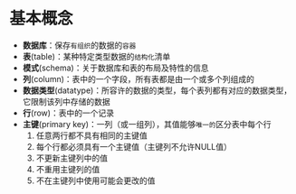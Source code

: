 # 基本概念

- **数据库**：保存`有组织`的数据的`容器`
- **表**(table)：某种特定类型数据的`结构化`清单
- **模式**(schema)：关于数据库和表的布局及特性的信息
- **列**(column)：表中的一个字段，所有表都是由一个或多个列组成的
- **数据类型**(datatype)：所容许的数据的类型，每个表列都有对应的数据类型，它限制该列中存储的数据
- **行**(row)：表中的一个记录
- **主键**(primary key)：一列（或一组列），其值能够`唯一的`区分表中每个行
  1. 任意两行都不具有相同的主键值
  2. 每个行都必须具有一个主键值（主键列不允许NULL值）
  3. 不更新主键列中的值
  4. 不重用主键列的值
  5. 不在主键列中使用可能会更改的值